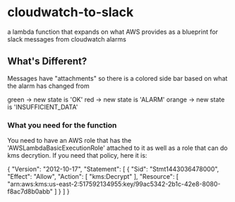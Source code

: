 # cloudwatch-to-slack
a lambda function that expands on what AWS provides as a blueprint
for slack messages from cloudwatch alarms

## What's Different?
Messages have "attachments" so there is a colored side bar based on what
the alarm has changed from 

green -> new state is 'OK'
red -> new state is 'ALARM'
orange -> new state is 'INSUFFICIENT_DATA'

### What you need for the function
You need to have an AWS role that has the 
'AWSLambdaBasicExecutionRole' attached to it as well as 
a role that can do kms decrytion. If you need that policy,
here it is:

{
    "Version": "2012-10-17",
    "Statement": [
        {
            "Sid": "Stmt1443036478000",
            "Effect": "Allow",
            "Action": [
                "kms:Decrypt"
            ],
            "Resource": [
                "arn:aws:kms:us-east-2:517592134955:key/99ac5342-2b1c-42e8-8080-f8ac7d8b0abb"
            ]
        }
    ]
}
